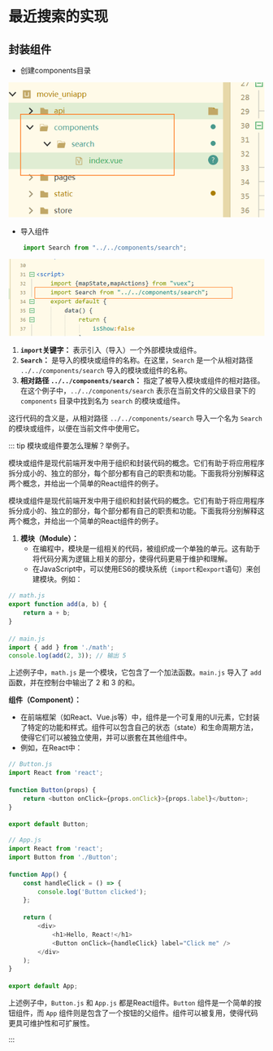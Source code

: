 # 最近搜索的实现



## 封装组件

- 创建components目录



![image-20240106120045877](01最近搜索的实现.assets/image-20240106120045877.png)



- 导入组件

```js
	import Search from "../../components/search";
```

![image-20240106120336376](01最近搜索的实现.assets/image-20240106120336376.png)

1. **`import`关键字：** 表示引入（导入）一个外部模块或组件。
2. **`Search`：** 是导入的模块或组件的名称。在这里，`Search` 是一个从相对路径 `../../components/search` 导入的模块或组件的名称。
3. **相对路径 `../../components/search`：** 指定了被导入模块或组件的相对路径。在这个例子中，`../../components/search` 表示在当前文件的父级目录下的 `components` 目录中找到名为 `search` 的模块或组件。

这行代码的含义是，从相对路径 `../../components/search` 导入一个名为 `Search` 的模块或组件，以便在当前文件中使用它。



::: tip 模块或组件要怎么理解？举例子。

模块或组件是现代前端开发中用于组织和封装代码的概念。它们有助于将应用程序拆分成小的、独立的部分，每个部分都有自己的职责和功能。下面我将分别解释这两个概念，并给出一个简单的React组件的例子。


模块或组件是现代前端开发中用于组织和封装代码的概念。它们有助于将应用程序拆分成小的、独立的部分，每个部分都有自己的职责和功能。下面我将分别解释这两个概念，并给出一个简单的React组件的例子。

1. **模块（Module）：**
   - 在编程中，模块是一组相关的代码，被组织成一个单独的单元。这有助于将代码分离为逻辑上相关的部分，使得代码更易于维护和理解。
   - 在JavaScript中，可以使用ES6的模块系统（`import`和`export`语句）来创建模块。例如：

```javascript
// math.js
export function add(a, b) {
    return a + b;
}

// main.js
import { add } from './math';
console.log(add(2, 3)); // 输出 5

```

上述例子中，`math.js` 是一个模块，它包含了一个加法函数。`main.js` 导入了 `add` 函数，并在控制台中输出了 2 和 3 的和。

**组件（Component）：**

- 在前端框架（如React、Vue.js等）中，组件是一个可复用的UI元素，它封装了特定的功能和样式。组件可以包含自己的状态（state）和生命周期方法，使得它们可以被独立使用，并可以嵌套在其他组件中。
- 例如，在React中：

```javascript
// Button.js
import React from 'react';

function Button(props) {
    return <button onClick={props.onClick}>{props.label}</button>;
}

export default Button;
```



```javascript
// App.js
import React from 'react';
import Button from './Button';

function App() {
    const handleClick = () => {
        console.log('Button clicked');
    };

    return (
        <div>
            <h1>Hello, React!</h1>
            <Button onClick={handleClick} label="Click me" />
        </div>
    );
}

export default App;

```



上述例子中，`Button.js` 和 `App.js` 都是React组件。`Button` 组件是一个简单的按钮组件，而 `App` 组件则是包含了一个按钮的父组件。组件可以被复用，使得代码更具可维护性和可扩展性。

:::





